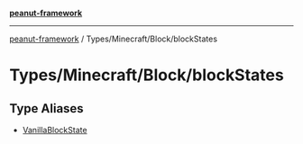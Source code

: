 [**peanut-framework**](../../../../README.md)

***

[peanut-framework](../../../../modules.md) / Types/Minecraft/Block/blockStates

# Types/Minecraft/Block/blockStates

## Type Aliases

- [VanillaBlockState](type-aliases/VanillaBlockState.md)
